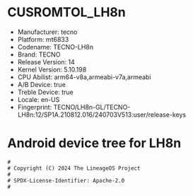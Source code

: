 # CUSROMTOL_LH8n
- Manufacturer: tecno
- Platform: mt6833
- Codename: TECNO-LH8n
- Brand: TECNO
- Release Version: 14
- Kernel Version: 5.10.198
- CPU Abilist: arm64-v8a,armeabi-v7a,armeabi
- A/B Device: true
- Treble Device: true
- Locale: en-US
- Fingerprint: TECNO/LH8n-GL/TECNO-LH8n:12/SP1A.210812.016/240703V513:user/release-keys

# Android device tree for LH8n

```
#
# Copyright (C) 2024 The LineageOS Project
#
# SPDX-License-Identifier: Apache-2.0
#
```
